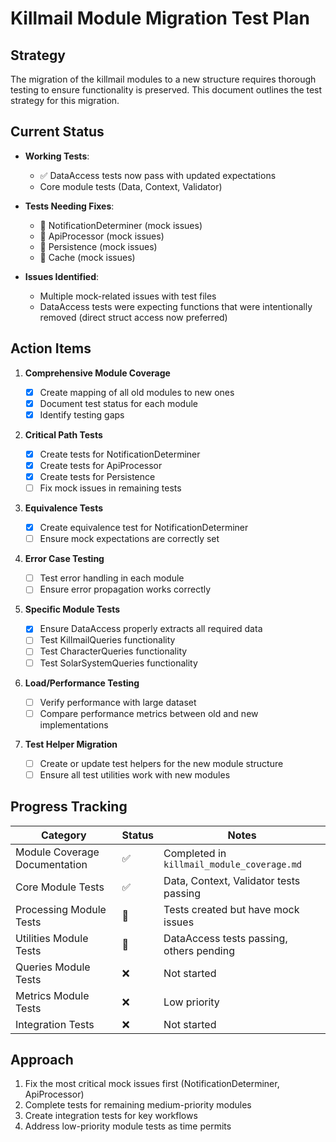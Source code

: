 # Killmail Module Migration Test Plan

## Strategy

The migration of the killmail modules to a new structure requires thorough testing to ensure functionality is preserved. This document outlines the test strategy for this migration.

## Current Status

- **Working Tests**:

  - ✅ DataAccess tests now pass with updated expectations
  - Core module tests (Data, Context, Validator)

- **Tests Needing Fixes**:

  - 🔄 NotificationDeterminer (mock issues)
  - 🔄 ApiProcessor (mock issues)
  - 🔄 Persistence (mock issues)
  - 🔄 Cache (mock issues)

- **Issues Identified**:
  - Multiple mock-related issues with test files
  - DataAccess tests were expecting functions that were intentionally removed (direct struct access now preferred)

## Action Items

1. **Comprehensive Module Coverage**

   - [x] Create mapping of all old modules to new ones
   - [x] Document test status for each module
   - [x] Identify testing gaps

2. **Critical Path Tests**

   - [x] Create tests for NotificationDeterminer
   - [x] Create tests for ApiProcessor
   - [x] Create tests for Persistence
   - [ ] Fix mock issues in remaining tests

3. **Equivalence Tests**

   - [x] Create equivalence test for NotificationDeterminer
   - [ ] Ensure mock expectations are correctly set

4. **Error Case Testing**

   - [ ] Test error handling in each module
   - [ ] Ensure error propagation works correctly

5. **Specific Module Tests**

   - [x] Ensure DataAccess properly extracts all required data
   - [ ] Test KillmailQueries functionality
   - [ ] Test CharacterQueries functionality
   - [ ] Test SolarSystemQueries functionality

6. **Load/Performance Testing**

   - [ ] Verify performance with large dataset
   - [ ] Compare performance metrics between old and new implementations

7. **Test Helper Migration**
   - [ ] Create or update test helpers for the new module structure
   - [ ] Ensure all test utilities work with new modules

## Progress Tracking

| Category                      | Status | Notes                                      |
| ----------------------------- | ------ | ------------------------------------------ |
| Module Coverage Documentation | ✅     | Completed in `killmail_module_coverage.md` |
| Core Module Tests             | ✅     | Data, Context, Validator tests passing     |
| Processing Module Tests       | 🔄     | Tests created but have mock issues         |
| Utilities Module Tests        | 🔄     | DataAccess tests passing, others pending   |
| Queries Module Tests          | ❌     | Not started                                |
| Metrics Module Tests          | ❌     | Low priority                               |
| Integration Tests             | ❌     | Not started                                |

## Approach

1. Fix the most critical mock issues first (NotificationDeterminer, ApiProcessor)
2. Complete tests for remaining medium-priority modules
3. Create integration tests for key workflows
4. Address low-priority module tests as time permits
